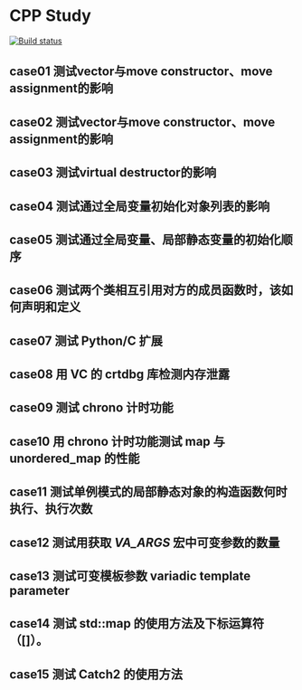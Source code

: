 # CPP Study

[![Build status](https://ci.appveyor.com/api/projects/status/8kft9qe4v78fq0yl/branch/master?svg=true)](https://ci.appveyor.com/project/Jason2013/cpp-study/branch/master)

## case01 测试vector与move constructor、move assignment的影响

## case02 测试vector与move constructor、move assignment的影响

## case03 测试virtual destructor的影响

## case04 测试通过全局变量初始化对象列表的影响

## case05 测试通过全局变量、局部静态变量的初始化顺序

## case06 测试两个类相互引用对方的成员函数时，该如何声明和定义

## case07 测试 Python/C 扩展

## case08 用 VC 的 crtdbg 库检测内存泄露

## case09 测试 chrono 计时功能

## case10 用 chrono 计时功能测试 map 与 unordered_map 的性能

## case11 测试单例模式的局部静态对象的构造函数何时执行、执行次数

## case12 测试用获取 _VA_ARGS_ 宏中可变参数的数量

## case13 测试可变模板参数 variadic template parameter

## case14 测试 std::map 的使用方法及下标运算符（[]）。

## case15 测试 Catch2 的使用方法
